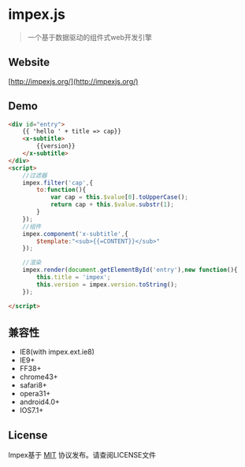 # impex.js

> 一个基于数据驱动的组件式web开发引擎

## Website
[http://impexjs.org/](http://impexjs.org/)

## Demo

```html
<div id="entry">
    {{ 'hello ' + title => cap}}
    <x-subtitle>
        {{version}}
    </x-subtitle>
</div>
<script>
	//过滤器
    impex.filter('cap',{
        to:function(){
            var cap = this.$value[0].toUpperCase();
            return cap + this.$value.substr(1);
        }
    });
    //组件
    impex.component('x-subtitle',{
        $template:"<sub>{{=CONTENT}}</sub>"
    });

    //渲染
    impex.render(document.getElementById('entry'),new function(){
        this.title = 'impex';
        this.version = impex.version.toString();
    });

</script>
```

## 兼容性
* IE8(with impex.ext.ie8)
* IE9+
* FF38+
* chrome43+
* safari8+
* opera31+
* android4.0+
* IOS7.1+

## License

Impex基于 [MIT](http://opensource.org/licenses/MIT) 协议发布。请查阅LICENSE文件
